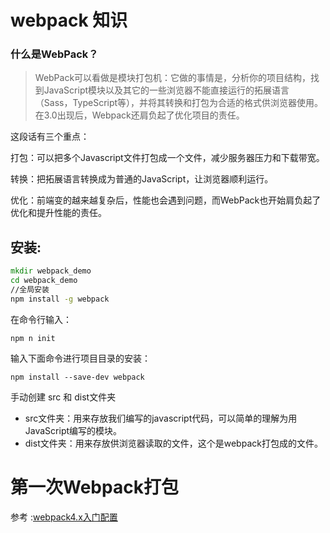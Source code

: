 
# webpack 知识


### 什么是WebPack？


>WebPack可以看做是模块打包机：它做的事情是，分析你的项目结构，找到JavaScript模块以及其它的一些浏览器不能直接运行的拓展语言（Sass，TypeScript等），并将其转换和打包为合适的格式供浏览器使用。在3.0出现后，Webpack还肩负起了优化项目的责任。

这段话有三个重点：

打包：可以把多个Javascript文件打包成一个文件，减少服务器压力和下载带宽。

转换：把拓展语言转换成为普通的JavaScript，让浏览器顺利运行。

优化：前端变的越来越复杂后，性能也会遇到问题，而WebPack也开始肩负起了优化和提升性能的责任。

## 安装:

```cmd
mkdir webpack_demo
cd webpack_demo
//全局安装
npm install -g webpack
```
在命令行输入：

```
npm n init
```
输入下面命令进行项目目录的安装：

```
npm install --save-dev webpack
```

手动创建 src 和 dist文件夹

- src文件夹：用来存放我们编写的javascript代码，可以简单的理解为用JavaScript编写的模块。
- dist文件夹：用来存放供浏览器读取的文件，这个是webpack打包成的文件。

# 第一次Webpack打包

参考 :[webpack4.x入门配置](https://www.jianshu.com/p/6712e4e4b8fe)
